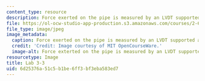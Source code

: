 ```yaml
---
content_type: resource
description: Force exerted on the pipe is measured by an LVDT supported as a cantilever.
file: https://ol-ocw-studio-app-production.s3.amazonaws.com/courses/2-672-project-laboratory-spring-2009/6d25376a51c5b1be6ff3bf3eba583ed7_lab3-3.jpg
file_type: image/jpeg
image_metadata:
  caption: Force exerted on the pipe is measured by an LVDT supported as a cantilever.
  credit: 'Credit: Image courtesy of MIT OpenCourseWare.'
  image-alt: Force exterted on the pipe is measured by an LVDT supported as a cantilever.
resourcetype: Image
title: Lab 3-3
uid: 6d25376a-51c5-b1be-6ff3-bf3eba583ed7
---
```

